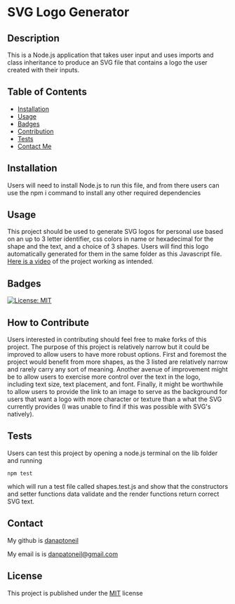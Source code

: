 # SVG Logo Generator


  ## Description
  This is a Node.js application that takes user input and uses imports and class inheritance to produce an SVG file that contains a logo the user created with their inputs.

  ## Table of Contents

  - [Installation](#installation)
  - [Usage](#usage)
  - [Badges](#badges)
  - [Contribution](#contribution)
  - [Tests](#tests)
  - [Contact Me](#contact)

  ## Installation
  Users will need to install Node.js to run this file, and from there users can use the npm i command to install any other required dependencies

  ## Usage
  This project should be used to generate SVG logos for personal use based on an up to 3 letter identifier, css colors in name or hexadecimal for the shape and the text, and a choice of 3 shapes. Users will find this logo automatically generated for them in the same folder as this Javascript file. [Here is a video](https://drive.google.com/file/d/1eqlqHLpGZ8Onr-M4dZl1EeXhOPsz42MD/view) of the project working as intended.

  ## Badges
  [![License: MIT](https://img.shields.io/badge/License-MIT-yellow.svg)](https://opensource.org/licenses/MIT)

  ## How to Contribute
  Users interested in contributing should feel free to make forks of this project. The purpose of this project is relatively narrow but it could be improved to allow users to have more robust options. First and foremost the project would benefit from more shapes, as the 3 listed are relatively narrow and rarely carry any sort of meaning. Another avenue of improvement might be to allow users to exercise more control over the text in the logo, including text size, text placement, and font. Finally, it might be worthwhile to allow users to provide the link to an image to serve as the background for users that want a logo with more character or texture than a what the SVG currently provides (I was unable to find if this was possible with SVG's natively).

  ## Tests
  Users can test this project by opening a node.js terminal on the lib folder and running
  ```
  npm test
  ```
  which will run a test file called shapes.test.js and show that the constructors and setter functions data validate and the render functions return correct SVG text.

  ## Contact
  My github is [danaptoneil](https://github.com/danaptoneil)


   My email is is danpatoneil@gmail.com

  ## License
  This project is published under the [MIT](https://opensource.org/licenses/MIT) license
